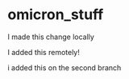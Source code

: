 # omicron_stuff


I made this change locally

I added this remotely!

i added this on the second branch
